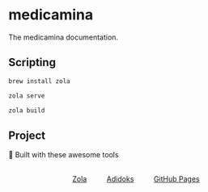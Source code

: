 # medicamina

The medicamina documentation.

## Scripting

```bash
brew install zola

zola serve

zola build
```

## Project 

🔨 Built with these awesome tools

<br />

<div align="center">
  <a href="https://getzola.org">Zola</a>
  &nbsp;&nbsp;&nbsp;&nbsp;&nbsp;&nbsp;&nbsp;&nbsp;
  <a href="https://http://adidoks.netlify.app">Adidoks</a>
    &nbsp;&nbsp;&nbsp;&nbsp;&nbsp;&nbsp;&nbsp;&nbsp;
  <a href="https://pages.github.com">GitHub Pages</a>
</div>